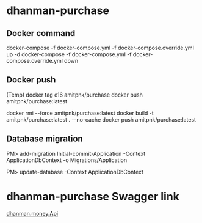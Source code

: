 # dhanman-purchase


## Docker command
docker-compose -f docker-compose.yml -f docker-compose.override.yml up -d
docker-compose -f docker-compose.yml -f docker-compose.override.yml down

## Docker push
(Temp)
docker tag e16 amitpnk/purchase
docker push amitpnk/purchase:latest




docker rmi --force amitpnk/purchase:latest
docker build -t amitpnk/purchase:latest . --no-cache
docker push amitpnk/purchase:latest


## Database migration

PM> add-migration Initial-commit-Application -Context ApplicationDbContext -o Migrations/Application

PM> update-database -Context ApplicationDbContext 

# dhanman-purchase Swagger link
[dhanman.money.Api](https://api-dhanman-purchase-nonprod.azurewebsites.net/swagger/index.html)

